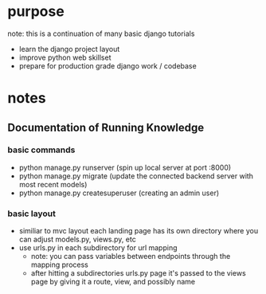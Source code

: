 # purpose
note: this is a continuation of many basic django tutorials

- learn the django project layout
- improve python web skillset
- prepare for production grade django work / codebase 

# notes 

## Documentation of Running Knowledge

### basic commands
- python manage.py runserver (spin up local server at port :8000)
- python manage.py migrate (update the connected backend server with most recent models)
- python manage.py createsuperuser (creating an admin user)

### basic layout
- similiar to mvc layout each landing page has its own directory where you can adjust models.py, views.py, etc
- use urls.py in each subdirectory for url mapping
    - note: you can pass variables between endpoints through the mapping process
    - after hitting a subdirectories urls.py page it's passed to the views page by giving it a route, view, and possibly name
